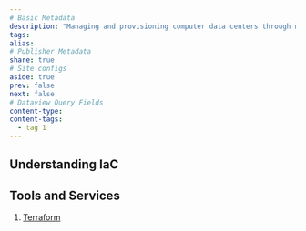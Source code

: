```yaml
---
# Basic Metadata
description: "Managing and provisioning computer data centers through machine-readable definition files"
tags: 
alias: 
# Publisher Metadata
share: true
# Site configs
aside: true
prev: false
next: false
# Dataview Query Fields
content-type: 
content-tags:
  - tag 1
---
```

## Understanding IaC

## Tools and Services
1. [Terraform](./Terraform.md#)